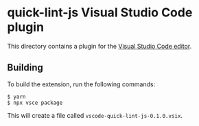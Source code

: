 # quick-lint-js Visual Studio Code plugin

This directory contains a plugin for the [Visual Studio Code
editor][VisualStudioCode].

## Building

To build the extension, run the following commands:

    $ yarn
    $ npx vsce package

This will create a file called `vscode-quick-lint-js-0.1.0.vsix`.

[VisualStudioCode]: https://code.visualstudio.com/
